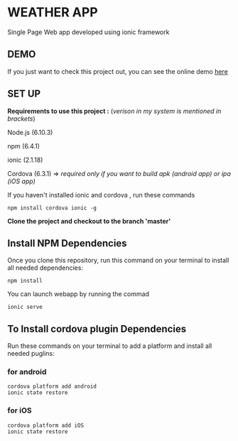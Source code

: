 # WEATHER APP
Single Page Web app developed using ionic framework 

## DEMO

If you just want to check this project out, you can see the online demo [here](https://weather-app-3b60b.firebaseapp.com/)

## SET UP ##

**Requirements to use this project :**
(*verison in my system is mentioned in brackets*)

Node.js (6.10.3)

npm (6.4.1)

ionic (2.1.18)

Cordova (6.3.1) => *required only if you want to build apk (android app) or ipa (iOS app)*

If you haven't installed ionic and cordova , run these commands

```
npm install cordova ionic -g
```

**Clone the project and checkout to the branch 'master'**

## Install NPM Dependencies

Once you clone this repository, run this command on your terminal to install all needed dependencies:

```
npm install
```

You can launch webapp by running the commad 

```
ionic serve
```

## To Install cordova plugin Dependencies

Run these commands on your terminal to add a platform and install all needed puglins:

### for android

```
cordova platform add android
ionic state restore
```

### for iOS

```
cordova platform add iOS
ionic state restore
```



